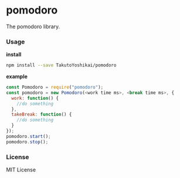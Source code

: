 # pomodoro
The pomodoro library.

### Usage
**install**
```bash
npm install --save TakutoYoshikai/pomodoro
```

**example**
```javascript
const Pomodoro = require("pomodoro");
const pomodoro = new Pomodoro(<work time ms>, <break time ms>, {
  work: function() {
    //do something
  },
  takeBreak: function() {
    //do something
  }
});
pomodoro.start();
pomodoro.stop();
```

### License
MIT License
